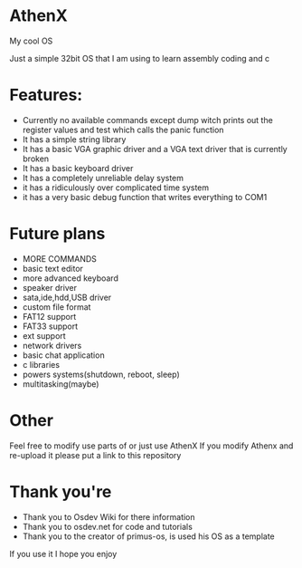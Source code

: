 # AthenX
My cool OS

Just a simple 32bit OS that I am using to learn assembly coding and c
# Features:
- Currently no available commands except dump witch prints out the register values and test which calls the panic function
- It has a simple string library
- It has a basic VGA graphic driver and a VGA text driver that is currently broken
- It has a basic keyboard driver
- It has a completely unreliable delay system
- it has a ridiculously over complicated time system
- it has a very basic debug function that writes everything to COM1

# Future plans
- MORE COMMANDS
- basic text editor
- more advanced keyboard
- speaker driver
- sata,ide,hdd,USB driver
- custom file format
- FAT12 support
- FAT33 support
- ext support
- network drivers
- basic chat application
- c libraries
- powers systems(shutdown, reboot, sleep)
- multitasking(maybe)

# Other 
Feel free to modify  use parts of or just use AthenX
If you modify Athenx and re-upload it please put a link to this repository

# Thank you're
- Thank you to Osdev Wiki for there information
- Thank you to osdev.net for code and tutorials
- Thank you to the creator of primus-os, is used his OS as a template

If you use it I hope you enjoy 
